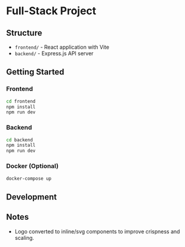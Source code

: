 # Full-Stack Project

## Structure

- `frontend/` - React application with Vite
- `backend/` - Express.js API server

## Getting Started

### Frontend
```bash
cd frontend
npm install
npm run dev
```

### Backend
```bash
cd backend
npm install
npm run dev
```

### Docker (Optional)
```bash
docker-compose up
```

## Development


## Notes

- Logo converted to inline/svg components to improve crispness and scaling.